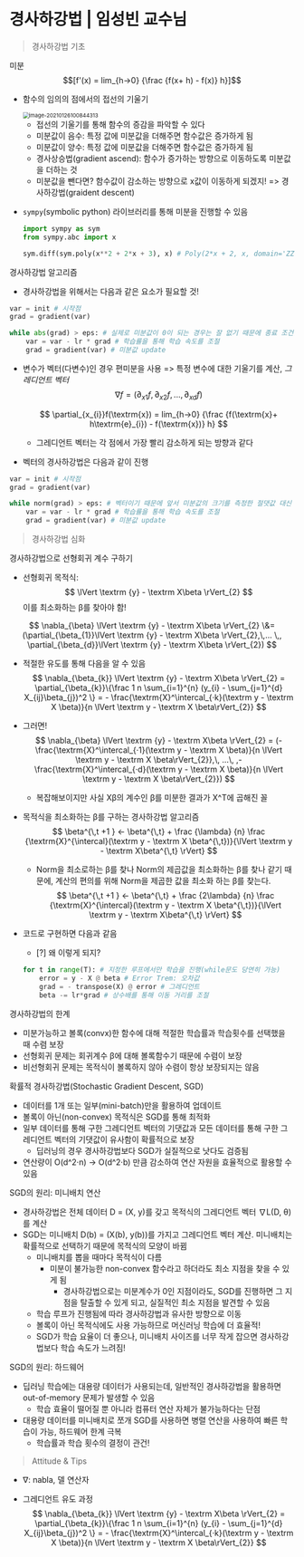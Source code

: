 # 경사하강법 | 임성빈 교수님

> 경사하강법 기초

미분
$$[f'(x) = lim_{h→0} {\frac {f(x+ h) - f(x)} h}]$$

- 함수의 임의의 점에서의 접선의 기울기

  <img src="C:\Users\iloveslowfood\AppData\Roaming\Typora\typora-user-images\image-20210126100844313.png" alt="image-20210126100844313" style="zoom:67%;" />

  - 접선의 기울기를 통해 함수의 증감을 파악할 수 있다
  - 미분값이 음수: 특정 값에 미분값을 더해주면 함수값은 증가하게 됨
  - 미분값이 양수: 특정 값에 미분값을 더해주면 함수값은 증가하게 됨
  - 경사상승법(gradient ascend): 함수가 증가하는 방향으로 이동하도록 미분값을 더하는 것
  - 미분값을 뺀다면? 함수값이 감소하는 방향으로 x값이 이동하게 되겠지! => 경사하강법(graident descent)

- `sympy`(symbolic python) 라이브러리를 통해 미분을 진행할 수 있음

  ```python
  import sympy as sym
  from sympy.abc import x
  
  sym.diff(sym.poly(x**2 + 2*x + 3), x) # Poly(2*x + 2, x, domain='ZZ')
  ```

경사하강법 알고리즘

- 경사하강법을 위해서는 다음과 같은 요소가 필요할 것!

```python
var = init # 시작점
grad = gradient(var)

while abs(grad) > eps: # 실제로 미분값이 0이 되는 경우는 잘 없기 때문에 종료 조건을 걸어둬야 함
    var = var - lr * grad # 학습률을 통해 학습 속도를 조절
    grad = gradient(var) # 미분값 update
```

- 변수가 벡터(다변수)인 경우 편미분을 사용 => 특정 변수에 대한 기울기를 계산, *그레디언트 벡터*
  $$
  \nabla f = (\partial_{x1}f, \partial_{x2}f,\,... ,\,\partial_{xd}f)
  $$

  $$
  \partial_{x_{i}}f(\textrm{x}) = lim_{h→0} {\frac {f(\textrm{x}+ h\textrm{e}_{i}) - f(\textrm{x})} h}
  $$

  - 그레디언트 벡터는 각 점에서 가장 빨리 감소하게 되는 방향과 같다

- 벡터의 경사하강법은 다음과 같이 진행

```python
var = init # 시작점
grad = gradient(var)

while norm(grad) > eps: # 벡터이기 때문에 앞서 미분값의 크기를 측정한 절댓값 대신 노름(norm)을 사용함
    var = var - lr * grad # 학습률을 통해 학습 속도를 조절
    grad = gradient(var) # 미분값 update
```



> 경사하강법 심화

경사하강법으로 선형회귀 계수 구하기

- 선형회귀 목적식: 
  $$
  \lVert \textrm {y} - \textrm X\beta \rVert_{2}
  $$
  이를 최소화하는 β를 찾아야 함!

$$
\nabla_{\beta} \lVert \textrm {y} - \textrm X\beta \rVert_{2} \&= (\partial_{\beta_{1}}\lVert \textrm {y} - \textrm X\beta \rVert_{2},\,... \,, \partial_{\beta_{d}}\lVert \textrm {y} - \textrm X\beta \rVert_{2})
$$

- 적절한 유도를 통해 다음을 알 수 있음
  $$
  \nabla_{\beta_{k}} \lVert \textrm {y} - \textrm X\beta \rVert_{2} = \partial_{\beta_{k}}\{\frac 1 n \sum_{i=1}^{n} (y_{i} - \sum_{j=1}^{d} X_{ij}\beta_{j})^2 \} = - \frac{\textrm{X}^\intercal_{·k}(\textrm y - \textrm X \beta)}{n \lVert \textrm y - \textrm X \beta\rVert_{2}}
  $$

- 그러면!
  $$
  \nabla_{\beta} \lVert \textrm {y} - \textrm X\beta \rVert_{2} = (- \frac{\textrm{X}^\intercal_{·1}(\textrm y - \textrm X \beta)}{n \lVert \textrm y - \textrm X \beta\rVert_{2}},\, ...\, ,- \frac{\textrm{X}^\intercal_{·d}(\textrm y - \textrm X \beta)}{n \lVert \textrm y - \textrm X \beta\rVert_{2}})
  $$

  - 복잡해보이지만 사실 Xβ의 계수인 β를 미분한 결과가 X^T에 곱해진 꼴

- 목적식을 최소화하는 β를 구하는 경사하강법 알고리즘
  $$
  \beta^{\,t +1 } ← \beta^{\,t} + \frac {\lambda} {n} \frac {\textrm{X}^{\intercal}(\textrm y - \textrm X \beta^{\,t})}{\lVert \textrm y - \textrm X\beta^{\,t} \rVert}
  $$

  - Norm을 최소로하는 β를 찾나 Norm의 제곱값을 최소화하는 β를 찾나 같기 때문에, 계산의 편의를 위해 Norm을 제곱한 값을 최소화 하는 β를 찾는다.
    $$
    \beta^{\,t +1 } ← \beta^{\,t} + \frac {2\lambda} {n} \frac {\textrm{X}^{\intercal}(\textrm y - \textrm X \beta^{\,t})}{\lVert \textrm y - \textrm X\beta^{\,t} \rVert}
    $$

- 코드로 구현하면 다음과 같음

  - [?] 왜 이렇게 되지?

  ```python
  for t in range(T): # 지정한 루프에서만 학습을 진행(while문도 당연히 가능)
      error = y - X @ beta # Error Trem: 오차값
      grad = - transpose(X) @ error # 그레디언트
      beta -= lr*grad # 상수배를 통해 이동 거리를 조절
  ```

경사하강법의 한계

- 미분가능하고 볼록(convx)한 함수에 대해 적절한 학습률과 학습횟수를 선택했을 때 수렴 보장
- 선형회귀 문제는 회귀계수 β에 대해 볼록함수기 때문에 수렴이 보장
- 비선형회귀 문제는 목적식이 볼록하지 않아 수렴이 항상 보장되지는 않음

확률적 경사하강법(Stochastic Gradient Descent, SGD)

- 데이터를 1개 또는 일부(mini-batch)만을 활용하여 업데이트
- 볼록이 아닌(non-convex) 목적식은 SGD를 통해 최적화
- 일부 데이터를 통해 구한 그레디언트 벡터의 기댓값과 모든 데이터를 통해 구한 그레디언트 벡터의 기댓값이 유사함이 확률적으로 보장
  - 딥러닝의 경우 경사하강법보다 SGD가 실질적으로 낫다도 검증됨
- 연산량이 O(d^2·n) -> O(d^2·b) 만큼 감소하여 연산 자원을 효율적으로 활용할 수 있음

SGD의 원리: 미니배치 연산

- 경사하강법은 전체 데이터 D = (X, y)를 갖고 목적식의 그레디언트 벡터 ∇L(D, θ)를 계산
- SGD는 미니배치 D(b) = (X(b), y(b))를 가지고 그레디언트 벡터 계산. 미니배치는 확률적으로 선택하기 때문에 목적식의 모양이 바뀜
  - 미니배치를 뽑을 때마다 목적식이 다름
    - 미분이 불가능한 non-convex 함수라고 하더라도 최소 지점을 찾을 수 있게 됨
      - 경사하강법으로는 미분계수가 0인 지점이라도, SGD를 진행하면 그 지점을 탈출할 수 있게 되고, 실질적인 최소 지점을 발견할 수 있음
  - 학습 루프가 진행됨에 따라 경사하강법과 유사한 방향으로 이동
  - 볼록이 아닌 목적식에도 사용 가능하므로 머신러닝 학습에 더 효율적!
  - SGD가 학습 요율이 더 좋으나, 미니배치 사이즈를 너무 작게 잡으면 경사하강법보다 학습 속도가 느려짐!

SGD의 원리: 하드웨어

- 딥러닝 학습에는 대용량 데이터가 사용되는데, 일반적인 경사하강법을 활용하면 out-of-memory 문제가 발생할 수 있음
  - 학습 효율이 떨어질 뿐 아니라 컴퓨터 연산 자체가 불가능하다는 단점
- 대용량 데이터를 미니배치로 쪼개 SGD를 사용하면 병렬 연산을 사용하여 빠른 학습이 가능, 하드웨어 한계 극복
  - 학습률과 학습 횟수의 결정이 관건!

> Attitude & Tips

- ∇: nabla, 델 연산자

- 그레디언트 유도 과정
  $$
  \nabla_{\beta_{k}} \lVert \textrm {y} - \textrm X\beta \rVert_{2} = \partial_{\beta_{k}}\{\frac 1 n \sum_{i=1}^{n} (y_{i} - \sum_{j=1}^{d} X_{ij}\beta_{j})^2 \} = - \frac{\textrm{X}^\intercal_{·k}(\textrm y - \textrm X \beta)}{n \lVert \textrm y - \textrm X \beta\rVert_{2}}
  $$
  

